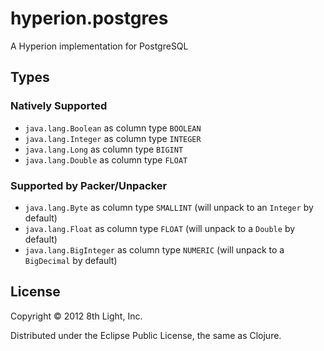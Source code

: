 hyperion.postgres
============

A Hyperion implementation for PostgreSQL

## Types

### Natively Supported

* `java.lang.Boolean` as column type `BOOLEAN`
* `java.lang.Integer` as column type `INTEGER`
* `java.lang.Long` as column type `BIGINT`
* `java.lang.Double` as column type `FLOAT`

### Supported by Packer/Unpacker

* `java.lang.Byte` as column type `SMALLINT` (will unpack to an `Integer` by default)
* `java.lang.Float` as column type `FLOAT` (will unpack to a `Double` by default)
* `java.lang.BigInteger` as column type `NUMERIC` (will unpack to a `BigDecimal` by default)

## License

Copyright © 2012 8th Light, Inc.

Distributed under the Eclipse Public License, the same as Clojure.

